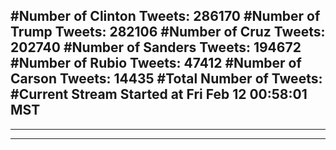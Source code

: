#Number of Clinton Tweets: 286170
#Number of Trump Tweets: 282106
#Number of Cruz Tweets: 202740
#Number of Sanders Tweets: 194672
#Number of Rubio Tweets: 47412
#Number of Carson Tweets: 14435
#Total Number of Tweets:  
#Current Stream Started at Fri Feb 12 00:58:01 MST
---
---
---
